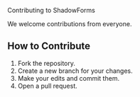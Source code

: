 Contributing to ShadowForms

We welcome contributions from everyone.

## How to Contribute
1. Fork the repository.
2. Create a new branch for your changes.
3. Make your edits and commit them.
4. Open a pull request.
